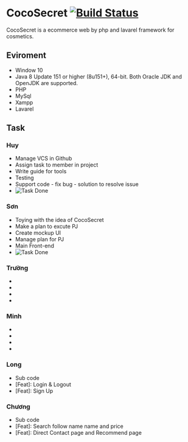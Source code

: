 # CocoSecret <a href="http://myphamngocson.000webhostapp.com/"><img src="https://travis-ci.org/laravel/framework.svg" alt="Build Status"></a>

CocoSecret is a ecommerce web by php and lavarel framework for cosmetics.

## Eviroment

* Window 10
* Java 8 Update 151 or higher (8u151+), 64-bit. Both Oracle JDK and OpenJDK are supported.
* PHP
* MySql
* Xampp
* Lavarel

## Task

### Huy
* Manage VCS in Github
* Assign task to member in project
* Write guide for tools
* Testing
* Support code - fix bug - solution to resolve issue
* <img src="https://svgshare.com/i/Bzd.svg" alt="Task Done">

### Sơn
* Toying with the idea of CocoSecret
* Make a plan to excute PJ
* Create mockup UI
* Manage plan for PJ
* Main Front-end
* <img src="https://svgshare.com/i/Bzd.svg" alt="Task Done">

### Trường
*
*
*
*

### Minh
*
*
*
*

### Long
* Sub code
* [Feat]: Login & Logout
* [Feat]: Sign Up

### Chương
* Sub code
* [Feat]: Search follow name name and price
* [Feat]: Direct Contact page and Recommend page